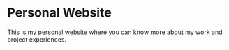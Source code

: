 # Personal Website

This is my personal website where you can know more about my work and project experiences.
